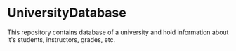 # UniversityDatabase
This repository contains database of a university and hold information about it's students, instructors, grades, etc. 
